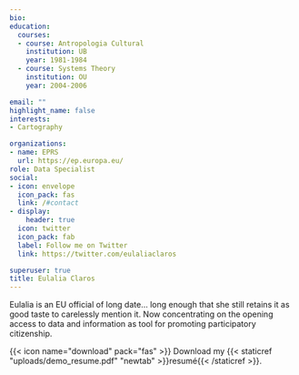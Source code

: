 ```yaml
---
bio: 
education:
  courses:
  - course: Antropologia Cultural 
    institution: UB
    year: 1981-1984
  - course: Systems Theory
    institution: OU
    year: 2004-2006

email: ""
highlight_name: false
interests:
- Cartography

organizations:
- name: EPRS
  url: https://ep.europa.eu/
role: Data Specialist
social:
- icon: envelope
  icon_pack: fas
  link: /#contact
- display:
    header: true
  icon: twitter
  icon_pack: fab
  label: Follow me on Twitter
  link: https://twitter.com/eulaliaclaros

superuser: true
title: Eulalia Claros
---
```


Eulalia is an EU official of long date... long enough that she still retains it as good taste to carelessly mention it. Now concentrating on the opening access to data and information as tool for promoting participatory citizenship.


{{< icon name="download" pack="fas" >}} Download my {{< staticref "uploads/demo_resume.pdf" "newtab" >}}resumé{{< /staticref >}}.
